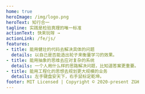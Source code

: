 ```yaml
---
home: true
heroImage: /img/logo.png
heroText: 知行合一
tagline: 实践是检验真理的唯一标准
actionText: 快来玩呀 →
actionLink: /fe/js/
features:
- title: 能用健壮的代码去解决具体的问题
  details: 以自己是否能造出轮子来衡量学习的效果。
- title: 能用抽象的思维去应对复杂的系统
  details: 一个人用什么样的思路解决问题，比知道答案更重要。
- title: 能用工程化的思想去规划更大规模的业务
  details: 左手键盘安天下，右手鼠标定乾坤。
footer: MIT Licensed | Copyright © 2020-present ZGH
---
```

